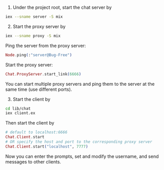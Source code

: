 1. Under the project root, start the chat server by

```bash
iex --sname server -S mix
```

2. Start the proxy server by

```bash
iex --sname proxy -S mix
```

Ping the server from the proxy server:

```elixir
Node.ping(:"server@Bug-Free")
```

Start the proxy server:

```elixir
Chat.ProxyServer.start_link(6666)
```

You can start multiple proxy servers and ping them to the server at the same time (use different ports).

3. Start the client by

```bash
cd lib/chat
iex client.ex
```

Then start the client by

```elixir
# default to localhost:6666
Chat.Client.start
# OR specify the host and port to the corresponding proxy server
Chat.Client.start("localhost", 7777)
```

Now you can enter the prompts, set and modify the username, and send messages to other clients.
